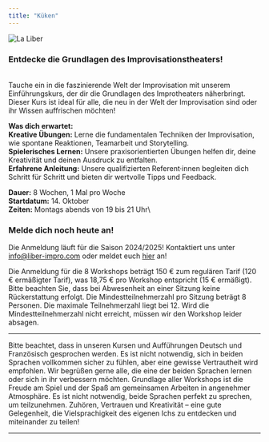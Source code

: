 ```yaml
---
title: "Küken"
---
```


<img src="../../../images/10.webp" alt="La Liber">

### Entdecke die Grundlagen des Improvisationstheaters!

\
Tauche ein in die faszinierende Welt der Improvisation mit unserem Einführungskurs, der dir die Grundlagen des Improtheaters näherbringt. Dieser Kurs ist ideal für alle, die neu in der Welt der Improvisation sind oder ihr Wissen auffrischen möchten!

**Was dich erwartet:**\
**Kreative Übungen:** Lerne die fundamentalen Techniken der Improvisation, wie spontane Reaktionen, Teamarbeit und Storytelling.\
**Spielerisches Lernen:** Unsere praxisorientierten Übungen helfen dir, deine Kreativität und deinen Ausdruck zu entfalten.\
**Erfahrene Anleitung:** Unsere qualifizierten Referent·innen begleiten dich Schritt für Schritt und bieten dir wertvolle Tipps und Feedback.

**Dauer:** 8 Wochen, 1 Mal pro Woche\
**Startdatum:** 14. Oktober\
**Zeiten:** Montags abends von 19 bis 21 Uhr\

### Melde dich noch heute an!

Die Anmeldung läuft für die Saison 2024/2025! Kontaktiert uns unter info@liber-impro.com oder meldet euch [hier](https://docs.google.com/forms/d/e/1FAIpQLScuA6G4k4vJQEelYbL1fBFHnyXRKuIIwJurE-0FZIY9wMm3Fw/viewform) an! 


Die Anmeldung für die 8 Workshops beträgt 150 € zum regulären Tarif (120 € ermäßigter Tarif), was 18,75 € pro Workshop entspricht (15 € ermäßigt). Bitte beachten Sie, dass bei Abwesenheit an einer Sitzung keine Rückerstattung erfolgt. Die Mindestteilnehmerzahl pro Sitzung beträgt 8 Personen. Die maximale Teilnehmerzahl liegt bei 12. Wird die Mindestteilnehmerzahl nicht erreicht, müssen wir den Workshop leider absagen.

---

Bitte beachtet, dass in unseren Kursen und Aufführungen Deutsch und Französisch gesprochen werden. Es ist nicht notwendig, sich in beiden Sprachen vollkommen sicher zu fühlen, aber eine gewisse Vertrautheit wird empfohlen. Wir begrüßen gerne alle, die eine der beiden Sprachen lernen oder sich in ihr verbessern möchten. Grundlage aller Workshops ist die Freude am Spiel und der Spaß am gemeinsamen Arbeiten in angenehmer Atmosphäre. Es ist nicht notwendig, beide Sprachen perfekt zu sprechen, um teilzunehmen. Zuhören, Vertrauen und Kreativität – eine gute Gelegenheit, die Vielsprachigkeit des eigenen Ichs zu entdecken und miteinander zu teilen! 

---
